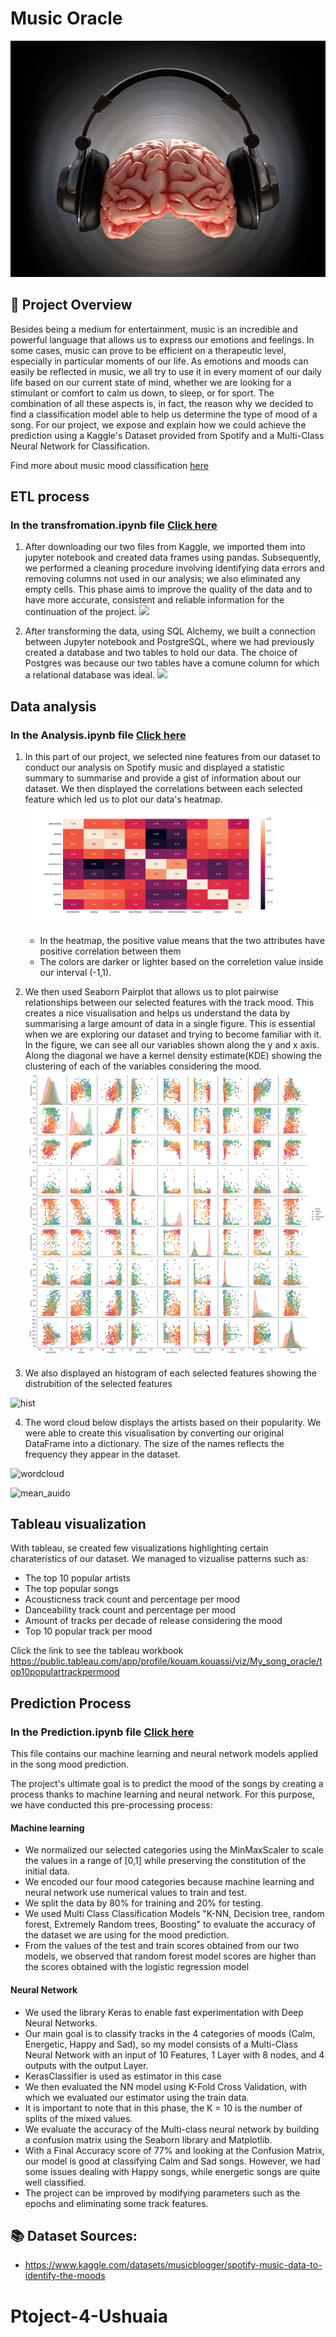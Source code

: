 # Music Oracle
![](image/467733455_orig.jpg)

## 📝 Project Overview
Besides being a medium for entertainment, music is an incredible and powerful language that allows us to express our emotions and feelings. In some cases, music can prove to be efficient on a therapeutic level, especially in particular moments of our life. As emotions and moods can easily be reflected in music, we all try to use it in every moment of our daily life based on our current state of mind, whether we are looking for a stimulant or comfort to calm us down, to sleep, or for sport. The combination of all these aspects is, in fact, the reason why we decided to find a classification model able to help us determine the type of mood of a song. 
For our project, we expose and explain how we could achieve the prediction using a Kaggle's Dataset provided from Spotify and a Multi-Class Neural Network for Classification.

Find more about music mood classification <a href="https://sites.tufts.edu/eeseniordesignhandbook/2015/music-mood-classification/">here</a> 

## ETL process
### In the transfromation.ipynb file <a href="https://github.com/radoo945/Ushuaia-4/blob/main/transformation.ipynb">Click here</a> 
1. After downloading our two files from Kaggle, we imported them into jupyter notebook and created data frames using pandas.
Subsequently, we performed a cleaning procedure involving identifying data errors and removing columns not used in our analysis; we also eliminated any empty cells. This phase aims to improve the quality of the data and to have more accurate, consistent and reliable information for the continuation of the project.
![](/image/transformation.png)

2. After transforming the data, using SQL Alchemy, we built a connection between Jupyter notebook and PostgreSQL, where we had previously created a database and two tables to hold our data.
The choice of Postgres was because our two tables have a comune column for which a relational database was ideal.
![](image/dbconn.png)

## Data analysis
### In the Analysis.ipynb file <a href ="https://github.com/radoo945/Ushuaia-4/blob/main/analysis.ipynb"> Click here</a>

1. In this part of our project, we selected nine features from our dataset to conduct our analysis on Spotify music and displayed a statistic summary to summarise and provide a gist of information about our dataset. 
We then displayed the correlations between each selected feature which led us to plot our data's heatmap.
![](image/heatmap.png)

      * In the heatmap, the positive value means that the two attributes have positive correlation between them
      * The colors are darker or lighter based on the correletion value inside our interval (-1,1). 
2. We then used Seaborn Pairplot that allows us to plot pairwise relationships between our selected features with the track mood. This creates a nice visualisation and helps us understand the data by summarising a large amount of data in a single figure. This is essential when we are exploring our dataset and trying to become familiar with it. In the figure, we can see all our variables shown along the y and x axis. Along the diagonal we have a kernel density estimate(KDE) showing the clustering of each of the variables considering the mood.  
![](image/pairplot.png)

3. We also displayed an histogram of each selected features showing the distrubition of the selected features

![hist](https://user-images.githubusercontent.com/105587442/201463411-fb8bb0ac-3f9f-4285-9b67-c881dc37fff8.png)

4. The word cloud below displays the artists based on their popularity. We were able to create this visualisation by converting our original <br>
DataFrame into a dictionary. The size of the names reflects the frequency they appear in the dataset.

![wordcloud](https://user-images.githubusercontent.com/105587442/201463414-8cfce600-289c-47fe-a29a-0e4d287afab5.png)

![mean_auido](https://user-images.githubusercontent.com/105587442/201463416-65bd9c4d-5367-43a5-bc2a-d4a0a70af0de.png)




## Tableau visualization
With tableau, se created few visualizations highlighting certain charateristics of our dataset. We managed to vizualise patterns such as:
* The top 10 popular artists
* The top popular songs
* Acousticness track count and percentage per mood
* Danceability track count and percentage per mood
* Amount of tracks per decade of release considering the mood
* Top 10 popular track per mood

Click the link to see the tableau workbook 
https://public.tableau.com/app/profile/kouam.kouassi/viz/My_song_oracle/top10populartrackpermood


## Prediction Process
### In the Prediction.ipynb file <a href ="https://github.com/radoo945/Ushuaia-4/blob/main/prediction.ipynb">Click here</a>
This file contains our machine learning and neural network models applied in the song mood prediction.

The project's ultimate goal is to predict the mood of the songs by creating a process thanks to machine learning and neural network.
For this purpose, we have conducted this pre-processing process:

#### Machine learning

* We normalized our selected categories using the MinMaxScaler to scale the values in a range of [0,1] while preserving the constitution of the initial data.
* We encoded our four mood categories because machine learning and neural network use numerical values to train and test.
*  We split the data by 80% for training and 20% for testing.
* We used Multi Class Classification Models "K-NN, Decision tree, random forest, Extremely Random trees, Boosting" to evaluate the accuracy of the dataset we are using for the mood prediction.
* From the values of the test and train scores obtained from our two models, we observed that random forest model scores are higher than the scores obtained with the logistic regression model

#### Neural Network

* We used the library Keras to enable fast experimentation with Deep Neural Networks.
* Our main goal is to classify tracks in the 4 categories of moods (Calm, Energetic, Happy and Sad), so my model consists of a Multi-Class Neural Network with an input of 10 Features, 1 Layer with 8 nodes, and 4 outputs with the output Layer.
* KerasClassifier is used as estimator in this case  
* We then evaluated the NN model using K-Fold Cross Validation, with which we evaluated our estimator using the train data.
* It is important to note that in this phase, the K = 10 is the number of splits of the mixed values.
* We evaluate the accuracy of the Multi-class neural network by building a confusion matrix using the Seaborn library and Matplotlib.
* With a Final Accuracy score of 77% and looking at the Confusion Matrix, our model is good at classifying Calm and Sad songs. However, we had some issues dealing with Happy songs, while energetic songs are quite well classified.
* The project can be improved by modifying parameters such as the epochs and eliminating some track features.


## 📚 Dataset Sources:


* https://www.kaggle.com/datasets/musicblogger/spotify-music-data-to-identify-the-moods


# Ptoject-4-Ushuaia
